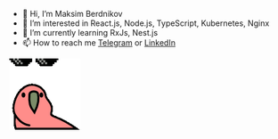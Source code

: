 - 👋 Hi, I’m Maksim Berdnikov
- 👀 I’m interested in React.js, Node.js, TypeScript, Kubernetes, Nginx
- 🌱 I’m currently learning RxJs, Nest.js
- 📫 How to reach me [Telegram](https://t.me/berdnikovme) or [LinkedIn](https://www.linkedin.com/in/presslxqii)

![](https://github.com/presslxqii/presslxqii/blob/main/parrot.gif)
